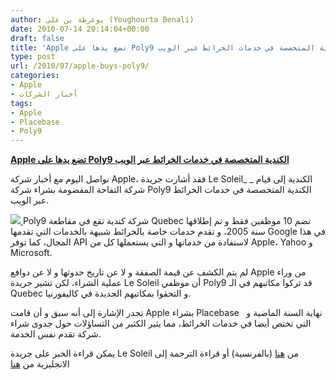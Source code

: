 ```yaml
---
author: يوغرطة بن علي (Youghourta Benali)
date: 2010-07-14 20:14:04+00:00
draft: false
title: 'Apple تضع يدها على Poly9 الكندية المتخصصة في خدمات الخرائط عبر الويب  '
type: post
url: /2010/07/apple-buys-poly9/
categories:
- Apple
- أخبار الشركات
tags:
- Apple
- Placebase
- Poly9
---
```


**[Apple تضع يدها على Poly9 الكندية المتخصصة في خدمات الخرائط عبر الويب](http://www.it-scoop.com/2010/07/apple-buys-poly9/)**




نواصل اليوم مع أخبار شركة Apple، فقد أشارت جريدة Le Soleil_ _ الكندية إلى قيام شركة التفاحة المقضومة بشراء شركة Poly9 الكندية المتخصصة في خدمات الخرائط عبر الويب.




[![](http://www.it-scoop.com/wp-content/uploads/2010/07/Poly9.jpg)
](http://www.it-scoop.com/2010/07/apple-buys-poly9/)Poly9 شركة كندية تقع في مقاطعة Quebec تضم 10 موظفين فقط و تم إطلاقها سنة 2005، و تقدم خدمات خاصة بالخرائط شبيهة بالخدمات التي تقدمها Google في هذا المجال، كما توفر API لاستفادة من خدماتها و التي يستعملها كل من Apple، Yahoo و Microsoft.


لم يتم الكشف عن قيمة الصفقة و لا عن تاريخ حدوثها و لا عن دوافع Apple من وراء عملية الشراء، لكن تشير جريدة Le Soleil أن موظفي Poly9 قد تركوا مكاتبهم في الـ Quebec و التحقوا بمكاتبهم الجديدة في كاليفورنيا.

تجدر الإشارة إلى أنه سبق و أن قامت Apple بشراء Placebase   نهاية السنة الماضية و التي تختص أيضا في خدمات الخرائط، مما يثير الكثير من التساؤلات حول جدوى شراء شركة تقدم نفس الخدمة.

يمكن قراءة الخبر على جريدة Le Soleil من [هنا](http://www.cyberpresse.ca/le-soleil/affaires/actualite-economique/201007/13/01-4297977-apple-achete-des-cerveaux-de-quebec.php) (بالفرنسية) أو قراءة الترجمة إلى الانجليزية من [هنا](http://translate.google.com/translate?u=http%3A%2F%2Fwww.cyberpresse.ca%2Fle-soleil%2Faffaires%2Factualite-economique%2F201007%2F13%2F01-4297977-apple-achete-des-cerveaux-de-quebec.php&sl=fr&tl=en&hl=&ie=UTF-8)
